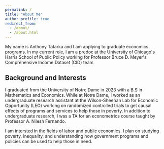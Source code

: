 ```yaml
---
permalink: /
title: "About Me"
author_profile: true
redirect_from: 
  - /about/
  - /about.html
---
```

My name is Anthony Tatarka and I am applying to graduate economics programs. In my current role, I am a predoc at the University of Chicago's Harris School of Public Policy working for Professor Bruce D. Meyer's Comprehensive Income Dataset (CID) team.


## Background and Interests
I graduated from the University of Notre Dame in 2023 with a B.S in Mathematics and Economics. While at Notre Dame, I worked as an undergraduate research assistant at the Wilson-Sheehan Lab for Economic Opportunity (LEO) working on randomized controlled trials to get causal effects of programs and services to help those in poverty. In addition to undergraduate research, I was a TA for an econometrics course taught by Professor A. Nilesh Fernando.

I am intersted in the fields of labor and public economics. I plan on studying poverty, inequality, and understanding how government programs and policies can be used to help those in need.
